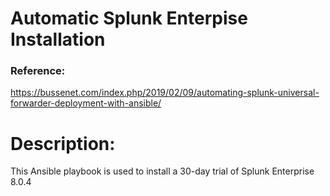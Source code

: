# Automatic Splunk Enterpise Installation

### Reference:
https://bussenet.com/index.php/2019/02/09/automating-splunk-universal-forwarder-deployment-with-ansible/

# Description:
This Ansible playbook is used to install a 30-day trial of Splunk Enterprise 8.0.4
